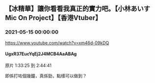 ## 【冰精華】讓你看看我真正的實力吧。【小林あいすMic On Project】【香港Vtuber】
### 2021-05-15 00:00:00
https://www.youtube.com/watch?v=xm46d-09kDQ
#### UgxR37EucYqEj2J4MCB4AaABAg
原片 1:33:25 到 2:44:41

即係打咗個幾鐘，真係勁，點樣可以做到？

